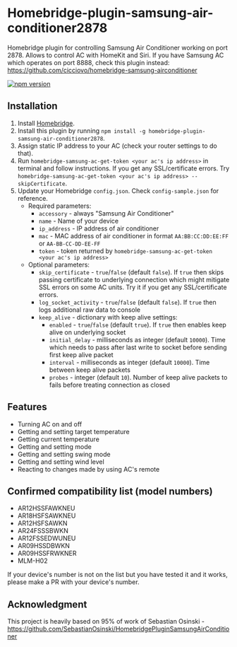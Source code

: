 # Homebridge-plugin-samsung-air-conditioner2878

Homebridge plugin for controlling Samsung Air Conditioner working on port 2878. Allows to control AC with HomeKit and Siri.
If you have Samsung AC which operates on port 8888, check this plugin instead: https://github.com/cicciovo/homebridge-samsung-airconditioner

[![npm version](https://badge.fury.io/js/homebridge-plugin-samsung-air-conditioner2878.svg)](https://badge.fury.io/js/homebridge-plugin-samsung-air-conditioner2878)

## Installation
1. Install [Homebridge](https://github.com/nfarina/homebridge).
2. Install this plugin by running `npm install -g homebridge-plugin-samsung-air-conditioner2878`.
3. Assign static IP address to your AC (check your router settings to do that).
4. Run `homebridge-samsung-ac-get-token <your ac's ip address>` in terminal and follow instructions. If you get any SSL/certificate errors. Try `homebridge-samsung-ac-get-token <your ac's ip address> --skipCertificate`.
5. Update your Homebridge `config.json`. Check `config-sample.json` for reference. 
    - Required parameters:
        - `accessory` - always "Samsung Air Conditioner"
        - `name` - Name of your device
        - `ip_address` - IP address of air conditioner
        - `mac` - MAC address of air conditioner in format `AA:BB:CC:DD:EE:FF` or `AA-BB-CC-DD-EE-FF`
        - `token` - token returned by `homebridge-samsung-ac-get-token <your ac's ip address>`
    - Optional parameters:
        - `skip_certificate` - `true`/`false` (default `false`). If `true` then skips passing certificate to underlying connection which might mitigate SSL errors on some AC units. Try it if you get any SSL/certificate errors.
        - `log_socket_activity` - `true`/`false` (default `false`). If `true` then logs additional raw data to console
        - `keep_alive` - dictionary with keep alive settings:
            - `enabled` - `true`/`false` (default `true`). If `true` then enables keep alive on underlying socket
            - `initial_delay` - milliseconds as integer (default `10000`). Time which needs to pass after last write to socket before sending first keep alive packet
            - `interval` - milliseconds as integer (default `10000`). Time between keep alive packets
            - `probes` - integer (default `10`). Number of keep alive packets to fails before treating connection as closed

## Features
- Turning AC on and off
- Getting and setting target temperature
- Getting current temperature
- Getting and setting mode
- Getting and setting swing mode
- Getting and setting wind level
- Reacting to changes made by using AC's remote

## Confirmed compatibility list (model numbers)
- AR12HSSFAWKNEU
- AR18HSFSAWKNEU
- AR12HSFSAWKN
- AR24FSSSBWKN
- AR12FSSEDWUNEU
- AR09HSSDBWKN
- AR09HSSFRWKNER
- MLM-H02

If your device's number is not on the list but you have tested it and it works, please make a PR with your device's number.

## Acknowledgment
This project is heavily based on 95% of work of Sebastian Osinski - https://github.com/SebastianOsinski/HomebridgePluginSamsungAirConditioner
